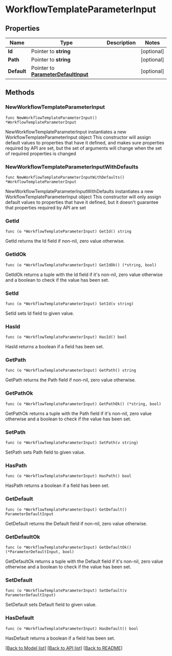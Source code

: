 # WorkflowTemplateParameterInput

## Properties

Name | Type | Description | Notes
------------ | ------------- | ------------- | -------------
**Id** | Pointer to **string** |  | [optional] 
**Path** | Pointer to **string** |  | [optional] 
**Default** | Pointer to [**ParameterDefaultInput**](ParameterDefaultInput.md) |  | [optional] 

## Methods

### NewWorkflowTemplateParameterInput

`func NewWorkflowTemplateParameterInput() *WorkflowTemplateParameterInput`

NewWorkflowTemplateParameterInput instantiates a new WorkflowTemplateParameterInput object
This constructor will assign default values to properties that have it defined,
and makes sure properties required by API are set, but the set of arguments
will change when the set of required properties is changed

### NewWorkflowTemplateParameterInputWithDefaults

`func NewWorkflowTemplateParameterInputWithDefaults() *WorkflowTemplateParameterInput`

NewWorkflowTemplateParameterInputWithDefaults instantiates a new WorkflowTemplateParameterInput object
This constructor will only assign default values to properties that have it defined,
but it doesn't guarantee that properties required by API are set

### GetId

`func (o *WorkflowTemplateParameterInput) GetId() string`

GetId returns the Id field if non-nil, zero value otherwise.

### GetIdOk

`func (o *WorkflowTemplateParameterInput) GetIdOk() (*string, bool)`

GetIdOk returns a tuple with the Id field if it's non-nil, zero value otherwise
and a boolean to check if the value has been set.

### SetId

`func (o *WorkflowTemplateParameterInput) SetId(v string)`

SetId sets Id field to given value.

### HasId

`func (o *WorkflowTemplateParameterInput) HasId() bool`

HasId returns a boolean if a field has been set.

### GetPath

`func (o *WorkflowTemplateParameterInput) GetPath() string`

GetPath returns the Path field if non-nil, zero value otherwise.

### GetPathOk

`func (o *WorkflowTemplateParameterInput) GetPathOk() (*string, bool)`

GetPathOk returns a tuple with the Path field if it's non-nil, zero value otherwise
and a boolean to check if the value has been set.

### SetPath

`func (o *WorkflowTemplateParameterInput) SetPath(v string)`

SetPath sets Path field to given value.

### HasPath

`func (o *WorkflowTemplateParameterInput) HasPath() bool`

HasPath returns a boolean if a field has been set.

### GetDefault

`func (o *WorkflowTemplateParameterInput) GetDefault() ParameterDefaultInput`

GetDefault returns the Default field if non-nil, zero value otherwise.

### GetDefaultOk

`func (o *WorkflowTemplateParameterInput) GetDefaultOk() (*ParameterDefaultInput, bool)`

GetDefaultOk returns a tuple with the Default field if it's non-nil, zero value otherwise
and a boolean to check if the value has been set.

### SetDefault

`func (o *WorkflowTemplateParameterInput) SetDefault(v ParameterDefaultInput)`

SetDefault sets Default field to given value.

### HasDefault

`func (o *WorkflowTemplateParameterInput) HasDefault() bool`

HasDefault returns a boolean if a field has been set.


[[Back to Model list]](../README.md#documentation-for-models) [[Back to API list]](../README.md#documentation-for-api-endpoints) [[Back to README]](../README.md)


